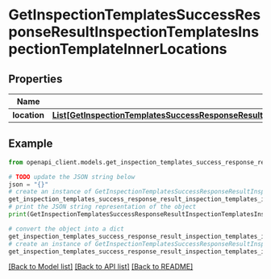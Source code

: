 # GetInspectionTemplatesSuccessResponseResultInspectionTemplatesInspectionTemplateInnerLocations


## Properties

Name | Type | Description | Notes
------------ | ------------- | ------------- | -------------
**location** | [**List[GetInspectionTemplatesSuccessResponseResultInspectionTemplatesInspectionTemplateInnerLocationsLocationInner]**](GetInspectionTemplatesSuccessResponseResultInspectionTemplatesInspectionTemplateInnerLocationsLocationInner.md) |  | 

## Example

```python
from openapi_client.models.get_inspection_templates_success_response_result_inspection_templates_inspection_template_inner_locations import GetInspectionTemplatesSuccessResponseResultInspectionTemplatesInspectionTemplateInnerLocations

# TODO update the JSON string below
json = "{}"
# create an instance of GetInspectionTemplatesSuccessResponseResultInspectionTemplatesInspectionTemplateInnerLocations from a JSON string
get_inspection_templates_success_response_result_inspection_templates_inspection_template_inner_locations_instance = GetInspectionTemplatesSuccessResponseResultInspectionTemplatesInspectionTemplateInnerLocations.from_json(json)
# print the JSON string representation of the object
print(GetInspectionTemplatesSuccessResponseResultInspectionTemplatesInspectionTemplateInnerLocations.to_json())

# convert the object into a dict
get_inspection_templates_success_response_result_inspection_templates_inspection_template_inner_locations_dict = get_inspection_templates_success_response_result_inspection_templates_inspection_template_inner_locations_instance.to_dict()
# create an instance of GetInspectionTemplatesSuccessResponseResultInspectionTemplatesInspectionTemplateInnerLocations from a dict
get_inspection_templates_success_response_result_inspection_templates_inspection_template_inner_locations_from_dict = GetInspectionTemplatesSuccessResponseResultInspectionTemplatesInspectionTemplateInnerLocations.from_dict(get_inspection_templates_success_response_result_inspection_templates_inspection_template_inner_locations_dict)
```
[[Back to Model list]](../README.md#documentation-for-models) [[Back to API list]](../README.md#documentation-for-api-endpoints) [[Back to README]](../README.md)


